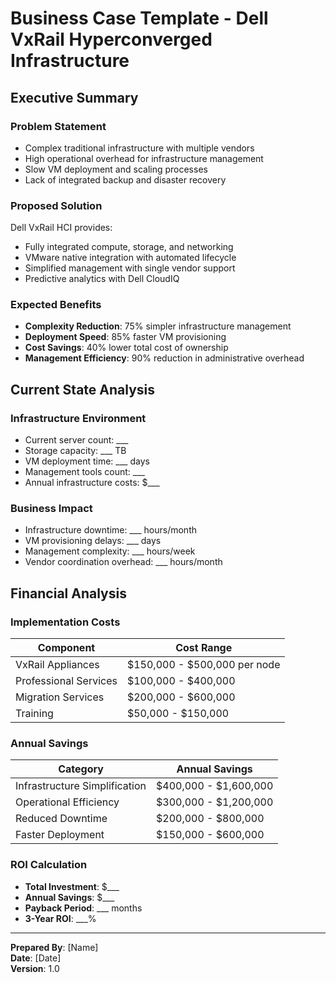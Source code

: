 # Business Case Template - Dell VxRail Hyperconverged Infrastructure

## Executive Summary

### Problem Statement
- Complex traditional infrastructure with multiple vendors
- High operational overhead for infrastructure management
- Slow VM deployment and scaling processes
- Lack of integrated backup and disaster recovery

### Proposed Solution
Dell VxRail HCI provides:
- Fully integrated compute, storage, and networking
- VMware native integration with automated lifecycle
- Simplified management with single vendor support
- Predictive analytics with Dell CloudIQ

### Expected Benefits
- **Complexity Reduction**: 75% simpler infrastructure management
- **Deployment Speed**: 85% faster VM provisioning
- **Cost Savings**: 40% lower total cost of ownership
- **Management Efficiency**: 90% reduction in administrative overhead

## Current State Analysis

### Infrastructure Environment
- Current server count: ___
- Storage capacity: ___ TB
- VM deployment time: ___ days
- Management tools count: ___
- Annual infrastructure costs: $___

### Business Impact
- Infrastructure downtime: ___ hours/month
- VM provisioning delays: ___ days
- Management complexity: ___ hours/week
- Vendor coordination overhead: ___ hours/month

## Financial Analysis

### Implementation Costs
| Component | Cost Range |
|-----------|------------|
| VxRail Appliances | $150,000 - $500,000 per node |
| Professional Services | $100,000 - $400,000 |
| Migration Services | $200,000 - $600,000 |
| Training | $50,000 - $150,000 |

### Annual Savings
| Category | Annual Savings |
|----------|----------------|
| Infrastructure Simplification | $400,000 - $1,600,000 |
| Operational Efficiency | $300,000 - $1,200,000 |
| Reduced Downtime | $200,000 - $800,000 |
| Faster Deployment | $150,000 - $600,000 |

### ROI Calculation
- **Total Investment**: $___
- **Annual Savings**: $___
- **Payback Period**: ___ months
- **3-Year ROI**: ___%

---

**Prepared By**: [Name]  
**Date**: [Date]  
**Version**: 1.0